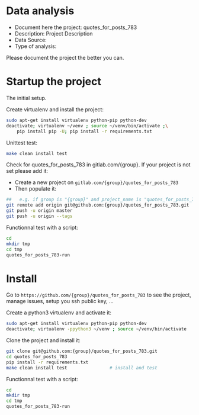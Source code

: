 # Data analysis
- Document here the project: quotes_for_posts_783
- Description: Project Description
- Data Source:
- Type of analysis:

Please document the project the better you can.

# Startup the project

The initial setup.

Create virtualenv and install the project:
```bash
sudo apt-get install virtualenv python-pip python-dev
deactivate; virtualenv ~/venv ; source ~/venv/bin/activate ;\
    pip install pip -U; pip install -r requirements.txt
```

Unittest test:
```bash
make clean install test
```

Check for quotes_for_posts_783 in gitlab.com/{group}.
If your project is not set please add it:

- Create a new project on `gitlab.com/{group}/quotes_for_posts_783`
- Then populate it:

```bash
##   e.g. if group is "{group}" and project_name is "quotes_for_posts_783"
git remote add origin git@github.com:{group}/quotes_for_posts_783.git
git push -u origin master
git push -u origin --tags
```

Functionnal test with a script:

```bash
cd
mkdir tmp
cd tmp
quotes_for_posts_783-run
```

# Install

Go to `https://github.com/{group}/quotes_for_posts_783` to see the project, manage issues,
setup you ssh public key, ...

Create a python3 virtualenv and activate it:

```bash
sudo apt-get install virtualenv python-pip python-dev
deactivate; virtualenv -ppython3 ~/venv ; source ~/venv/bin/activate
```

Clone the project and install it:

```bash
git clone git@github.com:{group}/quotes_for_posts_783.git
cd quotes_for_posts_783
pip install -r requirements.txt
make clean install test                # install and test
```
Functionnal test with a script:

```bash
cd
mkdir tmp
cd tmp
quotes_for_posts_783-run
```

